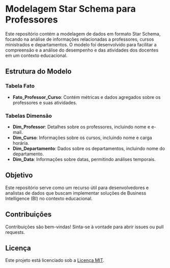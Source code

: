 # Modelagem Star Schema para Professores

Este repositório contém a modelagem de dados em formato Star Schema, focando na análise de informações relacionadas a professores, cursos ministrados e departamentos. O modelo foi desenvolvido para facilitar a compreensão e a análise do desempenho e das atividades dos docentes em um contexto educacional.

## Estrutura do Modelo

### Tabela Fato

- **Fato_Professor_Curso**: Contém métricas e dados agregados sobre os professores e suas atividades.

### Tabelas Dimensão

- **Dim_Professor**: Detalhes sobre os professores, incluindo nome e e-mail.
- **Dim_Curso**: Informações sobre os cursos, incluindo nome e carga horária.
- **Dim_Departamento**: Dados sobre os departamentos, incluindo nome do departamento.
- **Dim_Data**: Informações sobre datas, permitindo análises temporais.

## Objetivo

Este repositório serve como um recurso útil para desenvolvedores e analistas de dados que buscam implementar soluções de Business Intelligence (BI) no contexto educacional.

## Contribuições

Contribuições são bem-vindas! Sinta-se à vontade para abrir issues ou pull requests.

## Licença

Este projeto está licenciado sob a [Licença MIT](LICENSE).